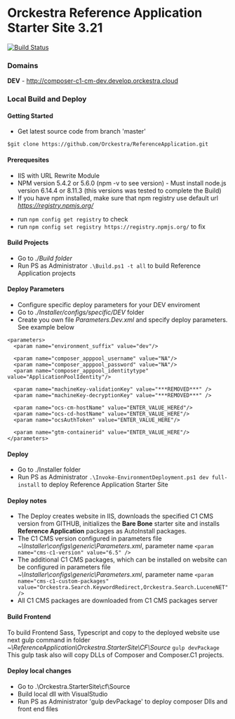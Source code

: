 # Orckestra Reference Application Starter Site 3.21

[![Build Status](https://orckestra001.visualstudio.com/OrckestraCommerce/_apis/build/status/Product%20extension%20-%20RefApp?branchName=master)](https://orckestra001.visualstudio.com/OrckestraCommerce/_build/latest?definitionId=68&branchName=master)

### Domains
**DEV** - http://composer-c1-cm-dev.develop.orckestra.cloud


### Local Build and Deploy

#### Getting Started
* Get latest source code from branch 'master'

`$git clone https://github.com/Orckestra/ReferenceApplication.git`

#### Prerequesites
* IIS with URL Rewrite Module
* NPM version 5.4.2 or 5.6.0 (npm -v to see version) - Must install node.js version 6.14.4 or 8.11.3 (this versions was tested to complete the Build)
* If you have npm installed, make sure that npm registry use default url *https://registry.npmjs.org/*
- run `npm config get registry` to check
- run `npm config set registry https://registry.npmjs.org/` to fix 

#### Build Projects
* Go to *./Build folder*
* Run PS as Administrator `.\Build.ps1 -t all` to build Reference Application projects

#### Deploy Parameters
* Configure specific deploy parameters for your DEV enviroment
* Go to *./Installer/configs/specific/DEV* folder
* Create you own file *Parameters.Dev.xml*  and specify deploy parameters. See example below

```<?xml version="1.0" encoding="utf-8"?>
<parameters>
  <param name="environment_suffix" value="dev"/>
 
  <param name="composer_apppool_username" value="NA"/>
  <param name="composer_apppool_password" value="NA"/>
  <param name="composer_apppool_identitytype" value="ApplicationPoolIdentity"/>
  
  <param name="machineKey-validationKey" value="***REMOVED***" />
  <param name="machineKey-decryptionKey" value="***REMOVED***" />
  
  <param name="ocs-cm-hostName" value="ENTER_VALUE_HEREd"/>
  <param name="ocs-cd-hostName" value="ENTER_VALUE_HERE"/>
  <param name="ocsAuthToken" value="ENTER_VALUE_HERE"/>
	
  <param name="gtm-containerid" value="ENTER_VALUE_HERE"/>
</parameters>
```

#### Deploy 
* Go to ./Installer folder
* Run PS as Administrator `.\Invoke-EnvironmentDeployment.ps1 dev full-install` to deploy Reference Application Starter Site


#### Deploy notes
 * The Deploy creates website in IIS, downloads the specified C1 CMS version from GITHUB, initializes the **Bare Bone** starter site and installs **Reference Application** packages as AutoInstall packages.
 * The C1 CMS version configured in parameters file *~\Installer\configs\generic\Parameters.xml*, parameter name `<param name="cms-c1-version" value="6.5" />` 
 * The additional C1 CMS packages, which can be installed on website can be configured in parameters file *~\Installer\configs\generic\Parameters.xml*, parameter name `<param name="cms-c1-custom-packages" value="Orckestra.Search.KeywordRedirect,Orckestra.Search.LuceneNET" />`
 * All C1 CMS packages are downloaded from C1 CMS packages server
 
 #### Build Frontend
 To build Frontend Sass, Typescript and copy to the deployed website use next gulp command in folder *~\ReferenceApplication\Orckestra.StarterSite\CF\Source*
 `gulp devPackage`
 This gulp task also will copy DLLs of Composer and Composer.C1 projects.

#### Deploy local changes 
* Go to .\Orckestra.StarterSite\cf\Source
* Build local dll with VisualStudio
* Run PS as Administrator 'gulp devPackage' to deploy composer Dlls and front end files
